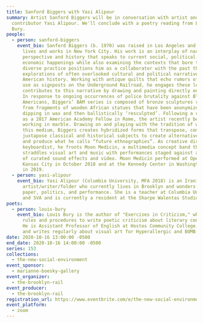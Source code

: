 ```yaml
---
title: Sanford Biggers with Yasi Alipour
summary: Artist Sanford Biggers will be in conversation with artist and Rail
  contributor Yasi Alipour. We'll conclude with a poetry reading from Louis
  Bury.
people:
  - person: sanford-biggers
    event_bio: Sanford Biggers (b. 1970) was raised in Los Angeles and currently
      lives and works in New York City. His work is an interplay of narrative,
      perspective and history that speaks to current social, political and
      economic happenings while also examining the contexts that bore them. His
      diverse practice positions him as a collaborator with the past through
      explorations of often overlooked cultural and political narratives from
      American history. Working with antique quilts that echo rumors of their
      use as signposts on the Underground Railroad, he engages these legends and
      contributes to this narrative by drawing and painting directly onto them.
      In response to ongoing occurrences of police brutality against Black
      Americans, Biggers’ BAM series is composed of bronze sculptures recast
      from fragments of wooden African statues that have been anonymized through
      dipping in wax and then ballistically ‘resculpted’. Following a residency
      as a 2017 American Academy Fellow in Rome, the artist recently began
      working in marble. Drawing on and playing with the tradition of working in
      this medium, Biggers creates hybridized forms that transpose, combine and
      juxtapose classical and historical subjects to create alternative meanings
      and produce what he calls “future ethnographies”. As creative director and
      keyboardist, he fronts Moon Medicin, a multimedia concept band that
      straddles visual art and music with performances staged against a backdrop
      of curated sound effects and video. Moon Medicin performed at Open Spaces
      Kansas City in October 2018 and at the Kennedy Center in Washington D.C.
      in 2019.
  - person: yasi-alipour
    event_bio: Yasi Alipour (Columbia University, MFA 2018) is an Iranian
      artist/writer/folder who currently lives in Brooklyn and wonders about
      paper, politics, and performance. She is a teacher at Columbia University
      and SVA and is currently a resident at the Sharpe Walentas Studio program.
poets:
  - person: louis-bury
    event_bio: Louis Bury is the author of "Exercises in Criticism," which uses
      rules and procedures to write poetic criticism about literary constraint.
      He is Assistant Professor of English at Hostos Community College, CUNY,
      and writes regularly about visual art for Hyperallergic and BOMB.
date: 2020-10-16 13:00:00 -0500
end_date: 2020-10-16 14:00:00 -0500
series: 153
collections:
  - the-new-social-environment
event_sponsor:
  - marianne-boesky-gallery
event_organizer:
  - the-brooklyn-rail
event_producer:
  - the-brooklyn-rail
registration_url: https://www.eventbrite.com/e/the-new-social-environment-153-sanford-biggers-tickets-124334617187
event_platform:
  - zoom
---
```

